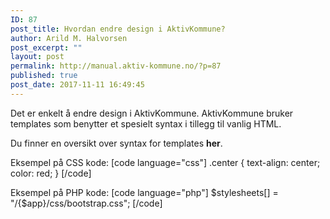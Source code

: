 ```yaml
---
ID: 87
post_title: Hvordan endre design i AktivKommune?
author: Arild M. Halvorsen
post_excerpt: ""
layout: post
permalink: http://manual.aktiv-kommune.no/?p=87
published: true
post_date: 2017-11-11 16:49:45
---
```

Det er enkelt å endre design i AktivKommune. AktivKommune bruker templates som benytter et spesielt syntax i tillegg til vanlig HTML.

Du finner en oversikt over syntax for templates **her**.

Eksempel på CSS kode:
[code language="css"]
.center {
text-align: center;
color: red;
}
[/code]

Eksempel på PHP kode:
[code language="php"]
$stylesheets[] = &quot;/{$app}/css/bootstrap.css&quot;;
[/code]